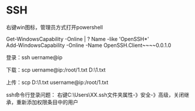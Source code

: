 # SSH

右键win图标，管理员方式打开powershell

Get-WindowsCapability -Online | ? Name -like 'OpenSSH*'  
Add-WindowsCapability -Online -Name OpenSSH.Client~~~~0.0.1.0

登录：ssh   uername@ip  

下载：scp  uername@ip:/root/1.txt   D:\1.txt

上传：scp D:\1.txt  username@ip:/root/1.txt

ssh命令行登录问题：
右键C:\Users\XX\.ssh文件夹属性-》安全-》高级，关闭继承，重新添加权限条目中的用户